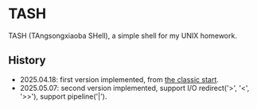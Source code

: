 # TASH

TASH (TAngsongxiaoba SHell), a simple shell for my UNIX homework.

## History

- 2025.04.18: first version implemented, from [the classic start](https://github.com/brenns10/lsh/blob/master/src/main.c).
- 2025.05.07: second version implemented, support I/O redirect('>', '<', '>>'), support pipeline('|').